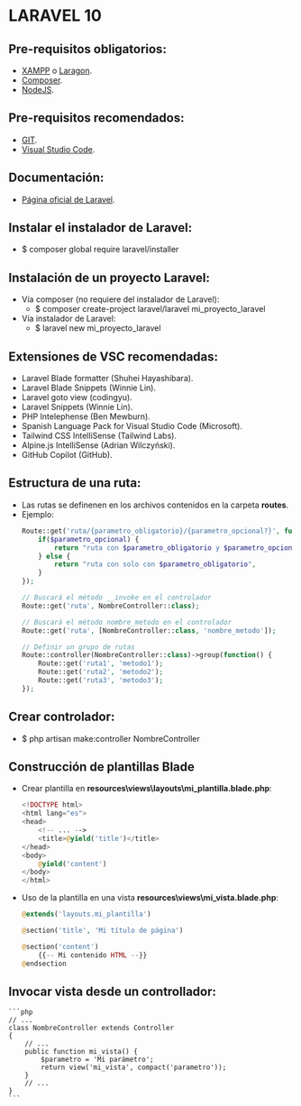# LARAVEL 10

## Pre-requisitos obligatorios:
+ [XAMPP](https://www.apachefriends.org/es/index.html) o [Laragon](https://laragon.org/index.html).
+ [Composer](https://getcomposer.org/).
+ [NodeJS](https://nodejs.org).

## Pre-requisitos recomendados:
+ [GIT](https://git-scm.com).
+ [Visual Studio Code](https://code.visualstudio.com).

## Documentación:
+ [Página oficial de Laravel](https://laravel.com).

## Instalar el instalador de Laravel:
+ $ composer global require laravel/installer

## Instalación de un proyecto Laravel:
+ Vía composer (no requiere del instalador de Laravel):
    + $ composer create-project laravel/laravel mi_proyecto_laravel
+ Vía instalador de Laravel:
    + $ laravel new mi_proyecto_laravel

## Extensiones de VSC recomendadas:
+ Laravel Blade formatter (Shuhei Hayashibara).
+ Laravel Blade Snippets (Winnie Lin).
+ Laravel goto view (codingyu).
+ Laravel Snippets (Winnie Lin).
+ PHP Intelephense (Ben Mewburn).
+ Spanish Language Pack for Visual Studio Code (Microsoft).
+ Tailwind CSS IntelliSense (Tailwind Labs).
+ Alpine.js IntelliSense (Adrian Wilczyński).
+ GitHub Copilot (GitHub).

## Estructura de una ruta:
+ Las rutas se definenen en los archivos contenidos en la carpeta **routes**.
+ Ejemplo:
    ```php
    Route::get('ruta/{parametro_obligatorio}/{parametro_opcional?}', function($parametro_obligatorio, $parametro_opcional = null) {
        if($parametro_opcional) {
            return "ruta con $parametro_obligatorio y $parametro_opcional";
        } else {
            return "ruta con solo con $parametro_obligatorio",
        }
    });

    // Buscará el método __invoke en el controlador
    Route::get('ruta', NombreController::class);

    // Buscará el método nombre_metodo en el controlador
    Route::get('ruta', [NombreController::class, 'nombre_metodo']);

    // Definir un grupo de rutas
    Route::controller(NombreController::class)->group(function() {
        Route::get('ruta1', 'metodo1');
        Route::get('ruta2', 'metodo2');
        Route::get('ruta3', 'metodo3');
    });
    ```

## Crear controlador:
+ $ php artisan make:controller NombreController

## Construcción de plantillas Blade
+ Crear plantilla en **resources\views\layouts\mi_plantilla.blade.php**:
    ```php
    <!DOCTYPE html>
    <html lang="es">
    <head>
        <!-- ... -->
        <title>@yield('title')</title>
    </head>
    <body>
        @yield('content')
    </body>
    </html>
    ```
+ Uso de la plantilla en una vista **resources\views\mi_vista.blade.php**:
    ```php
    @extends('layouts.mi_plantilla')

    @section('title', 'Mi título de página')

    @section('content')
        {{-- Mi contenido HTML --}}
    @endsection
    ```

## Invocar vista desde un controllador:
    ```php
    // ...
    class NombreController extends Controller
    {
        // ...
        public function mi_vista() {
            $parametro = 'Mi parámetro';
            return view('mi_vista', compact('parametro'));
        }
        // ...
    }    
    ```

